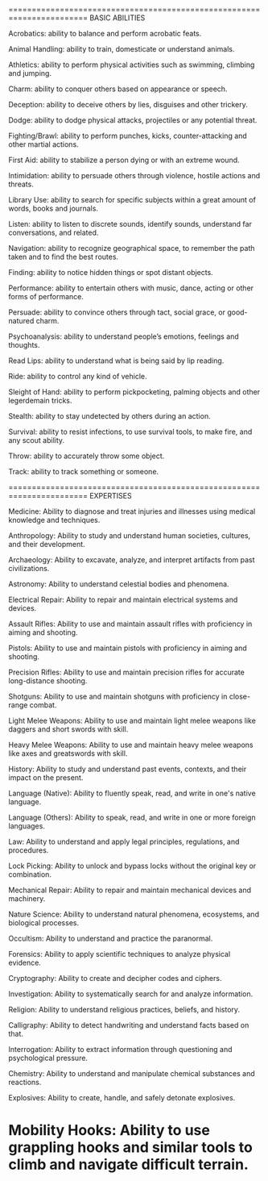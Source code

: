 =======================================================================
BASIC ABILITIES

Acrobatics: ability to balance and perform acrobatic feats.

Animal Handling: ability to train, domesticate or understand animals.

Athletics: ability to perform physical activities such as swimming, climbing and jumping.

Charm: ability to conquer others based on appearance or speech.

Deception: ability to deceive others by lies, disguises and other trickery.

Dodge: ability to dodge physical attacks, projectiles or any potential threat.

Fighting/Brawl: ability to perform punches, kicks, counter-attacking and other martial actions.

First Aid: ability to stabilize a person dying or with an extreme wound.

Intimidation: ability to persuade others through violence, hostile actions and threats.

Library Use: ability to search for specific subjects within a great amount of words, books and journals.

Listen: ability to listen to discrete sounds, identify sounds, understand far conversations, and related.

Navigation: ability to recognize geographical space, to remember the path taken and to find the best routes.

Finding: ability to notice hidden things or spot distant objects.

Performance: ability to entertain others with music, dance, acting or other forms of performance.

Persuade: ability to convince others through tact, social grace, or good-natured charm.

Psychoanalysis: ability to understand people’s emotions, feelings and thoughts.

Read Lips: ability to understand what is being said by lip reading.

Ride: ability to control any kind of vehicle.

Sleight of Hand: ability to perform pickpocketing, palming objects and other legerdemain tricks.

Stealth: ability to stay undetected by others during an action.

Survival: ability to resist infections, to use survival tools, to make fire, and any scout ability. 

Throw: ability to accurately throw some object.

Track: ability to track something or someone.

=======================================================================
EXPERTISES

Medicine: Ability to diagnose and treat injuries and illnesses using medical knowledge and techniques.

Anthropology: Ability to study and understand human societies, cultures, and their development.

Archaeology: Ability to excavate, analyze, and interpret artifacts from past civilizations.

Astronomy: Ability to understand celestial bodies and phenomena.

Electrical Repair: Ability to repair and maintain electrical systems and devices.

Assault Rifles: Ability to use and maintain assault rifles with proficiency in aiming and shooting.

Pistols: Ability to use and maintain pistols with proficiency in aiming and shooting.

Precision Rifles: Ability to use and maintain precision rifles for accurate long-distance shooting.

Shotguns: Ability to use and maintain shotguns with proficiency in close-range combat.

Light Melee Weapons: Ability to use and maintain light melee weapons like daggers and short swords with skill.

Heavy Melee Weapons: Ability to use and maintain heavy melee weapons like axes and greatswords with skill.

History: Ability to study and understand past events, contexts, and their impact on the present.

Language (Native): Ability to fluently speak, read, and write in one's native language.

Language (Others): Ability to speak, read, and write in one or more foreign languages.

Law: Ability to understand and apply legal principles, regulations, and procedures.

Lock Picking: Ability to unlock and bypass locks without the original key or combination.

Mechanical Repair: Ability to repair and maintain mechanical devices and machinery.

Nature Science: Ability to understand natural phenomena, ecosystems, and biological processes.

Occultism: Ability to understand and practice the paranormal.

Forensics: Ability to apply scientific techniques to analyze physical evidence.

Cryptography: Ability to create and decipher codes and ciphers.

Investigation: Ability to systematically search for and analyze information.

Religion: Ability to understand religious practices, beliefs, and history.

Calligraphy: Ability to detect handwriting and understand facts based on that.

Interrogation: Ability to extract information through questioning and psychological pressure.

Chemistry: Ability to understand and manipulate chemical substances and reactions.

Explosives: Ability to create, handle, and safely detonate explosives.

Mobility Hooks: Ability to use grappling hooks and similar tools to climb and navigate difficult terrain.
=======================================================================
